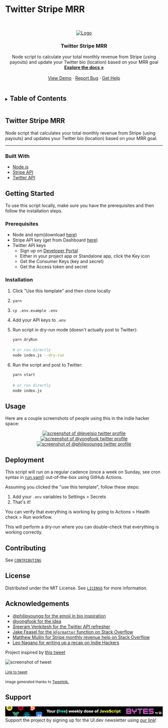 # Twitter Stripe MRR

<!-- PROJECT LOGO -->
<br />
<p align="center">
  <a href="https://github.com/jsjoeio/twitter-stripe-mrr">
    <img src="./images/logo.png" alt="Logo">
  </a>

  <h3 align="center">Twitter Stripe MRR</h3>

  <p align="center">
  Node script to calculate your total monthly revenue from Stripe (using payouts) and update your Twitter bio (location) based on your MRR goal
    <br />
    <a href="https://github.com/jsjoeio/twitter-stripe-mrr"><strong>Explore the docs »</strong></a>
    <br />
    <br />
    <a href="https://github.com/jsjoeio/twitter-stripe-mrr">View Demo</a>
    ·
    <a href="https://github.com/jsjoeio/twitter-stripe-mrr/issues">Report Bug</a>
    ·
    <a href="https://github.com/jsjoeio/twitter-stripe-mrr/issues">Get Help</a>
  </p>
</p>

<!-- TABLE OF CONTENTS -->
<details>
  <summary><h2 style="display: inline-block">Table of Contents</h2></summary>
  <ol>
    <li>
      <a href="#about-the-project">About The Project</a>
      <ul>
        <li><a href="#built-with">Built With</a></li>
      </ul>
    </li>
    <li>
      <a href="#getting-started">Getting Started</a>
      <ul>
        <li><a href="#prerequisites">Prerequisites</a></li>
        <li><a href="#installation">Installation</a></li>
      </ul>
    </li>
    <li><a href="#usage">Usage</a></li>
    <li><a href="#deployment">Deployment</a></li>
    <li><a href="#contributing">Contributing</a></li>
    <li><a href="#license">License</a></li>
    <li><a href="#acknowledgements">Acknowledgements</a></li>
    <li><a href="#support">Support</a></li>
  </ol>
</details>

<!-- ABOUT THE PROJECT -->

## Twitter Stripe MRR

Node script that calculates your total monthly revenue from Stripe (using payouts) and updates your Twitter bio (location) based on your MRR goal.

---

### Built With

- [Node.js](https://nodejs.org/en/)
- [Stripe API](https://stripe.com/docs/api)
- [Twitter API](https://developer.twitter.com/en/docs/twitter-api)

<!-- GETTING STARTED -->

## Getting Started

To use this script locally, make sure you have the prerequisites and then follow the installation steps.

### Prerequisites

- Node and npm(download [here](https://nodejs.org/en/download/))
- Stripe API key (get from Dashboard [here](https://dashboard.stripe.com/apikeys))
- Twitter API keys
  - Sign up on [Developer Portal](https://developer.twitter.com/en/portal/dashboard)
  - Either in your project app or Standalone app, click the Key icon
  - Get the Consumer Keys (key and secret)
  - Get the Access token and secret

### Installation

1. Click "Use this template" and then clone locally
2. `yarn`
3. `cp .env.example .env`
4. Add your API keys to `.env`
5. Run script in dry-run mode (doesn't actually post to Twitter):

   ```sh
   yarn dryRun

   # or run directly
   node index.js --dry-run
   ```

6. Run the script and post to Twitter:

   ```sh
   yarn start

   # or run directly
   node index.js
   ```

   <!-- USAGE EXAMPLES -->

## Usage

Here are a couple screenshots of people using this in the indie hacker space:

<p float="left" align="middle">
  <a href="https://twitter.com/levelsio">
   <img src="./images/levelsio.png" alt="screenshot of @levelsio twitter profile" width="300" />
  </a>
  <a href="https://twitter.com/yongfook">
   <img src="./images/yongfook.png" alt="screenshot of @yongfook twitter profile"width="300" />
  </a>
  <a href="https://twitter.com/philipyoungg">
   <img src="./images/philipyoungg.png" alt="screenshot of @philipyoungg twitter profile" width="300" />
  </a>
</p>

## Deployment

This script will run on a regular cadence (once a week on Sunday, see cron syntax in [run.yaml](.github/workflows/run.yaml)) out-of-the-box using GitHub Actions.

Assuming you clicked the "use this template", follow these steps:

1. Add your `.env` variables to Settings > Secrets
2. That's it!

You can verify that everything is working by going to Actions > Health check > Run workflow.

This will perform a dry-run where you can double-check that everything is working correctly.

<!-- CONTRIBUTING -->

## Contributing

See [`CONTRIBUTING`](./CONTRIBUTING.md)

<!-- LICENSE -->

## License

Distributed under the MIT License. See [`LICENSE`](./LICENSE) for more information.

<!-- CONTACT -->

## Acknowledgements

- [@philipyoungg for the emoji in bio inspiration](https://twitter.com/philipyoungg)
- [@yongfook for the idea](https://twitter.com/yongfook)
- [Sreeram Venkitesh for the Twitter API refresher](https://dev.to/deta/how-i-used-deta-and-the-twitter-api-to-update-my-profile-name-with-my-follower-count-tom-scott-style-l1j)
- [Jake Feasel for the `kFormatter` function on Stack Overflow](https://stackoverflow.com/a/9461657/3015595)
- [Matthew Mullin for Stripe monthly revenue help on Stack Overflow](https://stackoverflow.com/a/53775391/3015595)
- [Leo Nagano for writing up a recap on Indie Hackers](https://www.indiehackers.com/post/mrr-progress-bar-in-profile-is-it-becoming-viral-47dcb1edad)

Project inspired by [this tweet](https://twitter.com/yongfook/status/1373969868605644803?s=20)

<img src="./images/tweet.png" alt="screenshot of tweet" width="400">

<p>
  <small>
    <a href="https://twitter.com/yongfook/status/1373969868605644803?s=20">Link to tweet</a>
  </small>
</p>

<p>
  <small>
    Image generated thanks to
    <a href="https://tweetpik.com/yongfook/status/1373969868605644803">Tweetpik.</a>
  </small>
</p>

## Support

[![ui.dev newsletter - your weekly dose of JS](/images/dose-16x1.jpg)](https://bytes.dev/?r=jsjoeio)
Support the project by signing up for the UI.dev newsletter using [our link](https://bytes.dev/?r=jsjoeio)!
